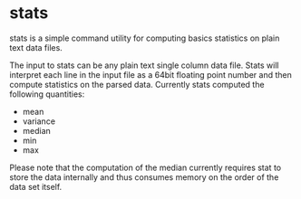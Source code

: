 stats
=====

stats is a simple command utility for computing basics statistics on plain text 
data files. 

The input to stats can be any plain text single column data file. Stats will interpret
each line in the input file as a 64bit floating point number and then compute 
statistics on the parsed data. Currently stats computed the following quantities:

* mean
* variance
* median
* min
* max

Please note that the computation of the median currently requires stat to store the data
internally and thus consumes memory on the order of the data set itself.
